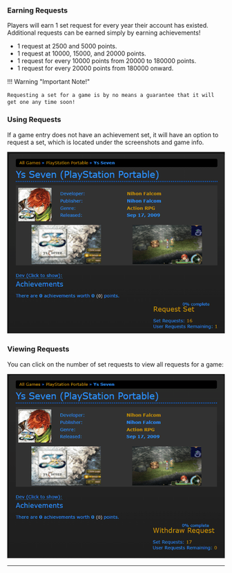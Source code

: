 ### Earning Requests

Players will earn 1 set request for every year their account has existed. Additional requests can be earned simply by earning achievements!
- 1 request at 2500 and 5000 points.
- 1 request at 10000, 15000, and 20000 points.
- 1 request for every 10000 points from 20000 to 180000 points.
- 1 request for every 20000 points from 180000 onward.

!!! Warning "Important Note!"

    Requesting a set for a game is by no means a guarantee that it will get one any time soon!
	
### Using Requests

If a game entry does not have an achievement set, it will have an option to request a set, which is located under the screenshots and game info. 

![Request Set](/games/images/requestset1.gif)

### Viewing Requests

You can click on the number of set requests to view all requests for a game:

![Viewing Requests](/games/images/viewsetrequests.gif)

***
